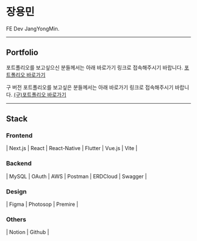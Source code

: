 # 장용민

FE Dev JangYongMin.

---

## Portfolio

포트폴리오를 보고싶으신 분들께서는 아래 바로가기 링크로 접속해주시기 바랍니다.
[포트폴리오 바로가기](https://poiuy4004.github.io/portfolio/)

구 버전 포트폴리오를 보고싶은 분들께서는 아래 바로가기 링크로 접속해주시기 바랍니다.
[(구)포트폴리오 바로가기](https://poiuy4004.github.io/)

---

## Stack

### Frontend
| Next.js | React | React-Native | Flutter | Vue.js | Vite |

### Backend
| MySQL | OAuth | AWS | Postman | ERDCloud | Swagger |

### Design
| Figma | Photosop | Premire |

### Others
| Notion | Github |

